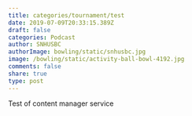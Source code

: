```yaml
---
title: categories/tournament/test
date: 2019-07-09T20:33:15.389Z
draft: false
categories: Podcast
author: SNHUSBC
authorImage: bowling/static/snhusbc.jpg
image: /bowling/static/activity-ball-bowl-4192.jpg
comments: false
share: true
type: post
---
```

Test of content manager service
